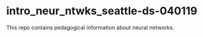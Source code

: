# intro_neur_ntwks_seattle-ds-040119

This repo contains pedagogical information about neural  networks.
